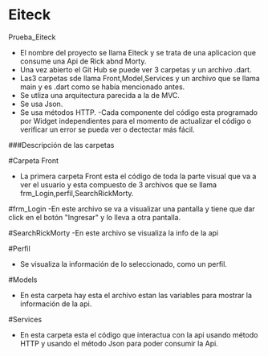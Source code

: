 # Eiteck
Prueba_Eiteck
- El nombre del proyecto se llama Eiteck y se trata de una aplicacion que consume una Api de Rick abnd Morty.
- Una vez abierto el Git Hub se puede ver 3 carpetas y un archivo .dart.
- Las3 carpetas sde llama Front,Model,Services y un archivo que se llama main y es .dart como se había mencionado antes.
- Se utliza una arquitectura parecida a la de MVC.
- Se usa Json.
- Se usa métodos HTTP.
-Cada componente del código esta programado por Widget independientes para el momento de actualizar el código o verificar un error se pueda ver o dectectar más fácil.

###Descripción de las carpetas

#Carpeta Front
- La primera carpeta Front esta el código de toda la parte visual que va a ver el usuario y esta compuesto de 3 archivos que se llama frm_Login,perfil,SearchRickMorty.

#frm_Login
-En este archivo se va a visualizar una pantalla y tiene que dar click en el botón "Ingresar" y lo lleva a otra pantalla.

#SearchRickMorty
-En este archivo se visualiza la info de la api

#Perfil
-  Se visualiza la información de lo seleccionado, como un perfil.

#Models
- En esta carpeta hay esta el archivo estan las variables para mostrar la información de la api.

#Services
- En esta carpeta esta el código que interactua con la api usando método HTTP y usando el método Json para poder consumir la Api.




